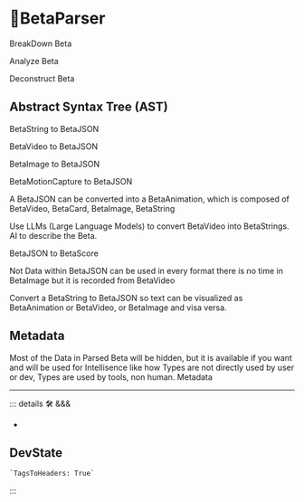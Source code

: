 # 🔷<beta>BetaParser</beta>

BreakDown Beta

Analyze Beta

Deconstruct Beta

## Abstract Syntax Tree (AST)

BetaString to BetaJSON

BetaVideo to BetaJSON

BetaImage to BetaJSON

BetaMotionCapture to BetaJSON

A BetaJSON can be converted into a BetaAnimation, which is composed of BetaVideo, BetaCard, BetaImage, BetaString

Use LLMs (Large Language Models) to convert BetaVideo into BetaStrings. AI to describe the Beta.

BetaJSON to BetaScore

Not Data within BetaJSON can be used in every format there is no time in BetaImage but it is recorded from BetaVideo

Convert a BetaString to BetaJSON so text can be visualized as BetaAnimation or BetaVideo, or BetaImage and visa versa.

## Metadata

Most of the Data in Parsed Beta will be hidden, but it is available if you want and will be used for Intellisence like how Types are not directly used by user or dev, Types are used by tools, non human. Metadata

---

<!-- =================================================== -->
<!-- =================================================== -->
<!-- =================================================== -->
<!-- =================================================== -->
<!-- =================================================== -->
::: details 🛠 <dev>&&&</dev>



-

## DevState

```py
`TagsToHeaders: True`
```

:::
